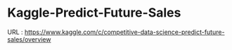 # Kaggle-Predict-Future-Sales

URL : https://www.kaggle.com/c/competitive-data-science-predict-future-sales/overview
